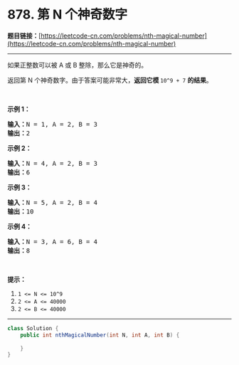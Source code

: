# 878. 第 N 个神奇数字

**题目链接：**[https://leetcode-cn.com/problems/nth-magical-number](https://leetcode-cn.com/problems/nth-magical-number)

---

<div class="content__1Y2H">
 <div class="notranslate">
  <p>如果正整数可以被 A 或 B 整除，那么它是神奇的。</p> 
  <p>返回第 N 个神奇数字。由于答案可能非常大，<strong>返回它模&nbsp;</strong><code>10^9 + 7</code>&nbsp;<strong>的结果</strong>。</p> 
  <p>&nbsp;</p> 
  <ol> 
  </ol> 
  <p><strong>示例 1：</strong></p> 
  <pre class="language-text"><strong>输入：</strong>N = 1, A = 2, B = 3
<strong>输出：</strong>2
</pre> 
  <p><strong>示例&nbsp;2：</strong></p> 
  <pre class="language-text"><strong>输入：</strong>N = 4, A = 2, B = 3
<strong>输出：</strong>6
</pre> 
  <p><strong>示例 3：</strong></p> 
  <pre class="language-text"><strong>输入：</strong>N = 5, A = 2, B = 4
<strong>输出：</strong>10
</pre> 
  <p><strong>示例 4：</strong></p> 
  <pre class="language-text"><strong>输入：</strong>N = 3, A = 6, B = 4
<strong>输出：</strong>8
</pre> 
  <p>&nbsp;</p> 
  <p><strong>提示：</strong></p> 
  <ol> 
   <li><code>1 &lt;= N&nbsp;&lt;= 10^9</code></li> 
   <li><code>2 &lt;= A&nbsp;&lt;= 40000</code></li> 
   <li><code>2 &lt;= B&nbsp;&lt;= 40000</code></li> 
  </ol> 
 </div>
</div>

---

```java
class Solution {
    public int nthMagicalNumber(int N, int A, int B) {
        
    }
}
```